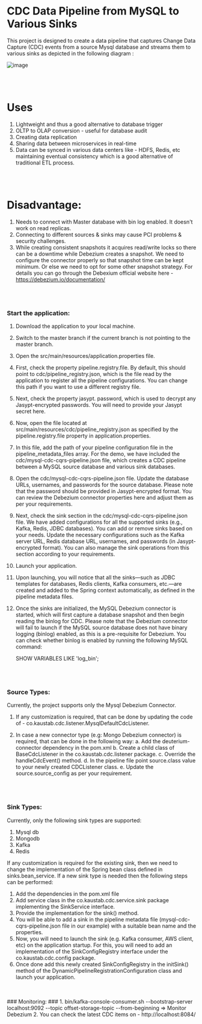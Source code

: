 # CDC Data Pipeline from MySQL to Various Sinks #

This project is designed to create a data pipeline that captures Change Data Capture (CDC) events from a source Mysql database and streams them to various sinks as depicted in the following diagram : 


![image](https://github.com/user-attachments/assets/9b56e1bb-e7ed-4172-bf33-2a74967c36a0)



<br>
<br>

# Uses #

1. Lightweight and thus a good alternative to database trigger
2. OLTP to OLAP conversion - useful for database audit
3. Creating data replication
4. Sharing data between microservices in real-time
5. Data can be synced in various data centers like - HDFS, Redis, etc maintaining eventual consistency which is a good alternative of traditional ETL process.

<br>
<br>

# Disadvantage: #

1. Needs to connect with Master database with bin log enabled. It doesn't work on read replicas. 
2. Connecting to different sources & sinks may cause PCI problems & security challenges.
3. While creating consistent snapshots it acquires read/write locks so there can be a downtime while Debezium creates a snapshot. We need to configure the connector properly so that snapshot time can be kept minimum. Or else we need to opt for some other snapshot strategy. For details you can go through the Debexium official website here - https://debezium.io/documentation/

<br>
<br>

### Start the application: ###

1. Download the application to your local machine.

2. Switch to the master branch if the current branch is not pointing to the master branch.

3. Open the src/main/resources/application.properties file.

4. First, check the property pipeline.registry.file. By default, this should point to cdc/pipeline_registry.json, which is the file read by the application to register all the pipeline configurations. You can change this path if you want to use a different registry file.

5. Next, check the property jasypt. password, which is used to decrypt any Jasypt-encrypted passwords. You will need to provide your Jasypt secret here.

6. Now, open the file located at src/main/resources/cdc/pipeline_registry.json as specified by the pipeline.registry.file property in application.properties.

7. In this file, add the path of your pipeline configuration file in the pipeline_metadata_files array. For the demo, we have included the cdc/mysql-cdc-cqrs-pipeline.json file, which creates a CDC pipeline between a MySQL source database and various sink databases.

8. Open the cdc/mysql-cdc-cqrs-pipeline.json file. Update the database URLs, usernames, and passwords for the source database. Please note that the password should be provided in Jasypt-encrypted format. You can review the Debezium connector properties here and adjust them as per your requirements.

9. Next, check the sink section in the cdc/mysql-cdc-cqrs-pipeline.json file. We have added configurations for all the supported sinks (e.g., Kafka, Redis, JDBC databases). You can add or remove sinks based on your needs. Update the necessary configurations such as the Kafka server URL, Redis database URL, usernames, and passwords (in Jasypt-encrypted format). You can also manage the sink operations from this section according to your requirements.

10. Launch your application.

11. Upon launching, you will notice that all the sinks—such as JDBC templates for databases, Redis clients, Kafka consumers, etc.—are created and added to the Spring context automatically, as defined in the pipeline metadata files.

12. Once the sinks are initialized, the MySQL Debezium connector is started, which will first capture a database snapshot and then begin reading the binlog for CDC. Please note that the Debezium connector will fail to launch if the MySQL source database does not have binary logging (binlog) enabled, as this is a pre-requisite for Debezium. You can check whether binlog is enabled by running the following MySQL command:

    SHOW VARIABLES LIKE 'log_bin';




<br>
<br>


### Source Types: ###

Currently, the project supports only the Mysql Debezium Connector. 

1. If any customization is required, that can be done by updating the code of - co.kaustab.cdc.listener.MysqlDefaultCdcListener.

2. In case a new connector type (e.g: Mongo Debezium connector) is required, that can be done in the following way:
    a. Add the deuterium-connector dependency in the pom.xml
    b. Create a child class of BaseCdcListener in the co.kaustab.cdc.listener package.
    c. Override the handleCdcEvent() method.
    d. In the pipeline file point source.class value to your newly created CDCListener class.
    e. Update the source.source_config as per your requirement.


<br>
<br>

### Sink Types: ###

Currently, only the following sink types are supported: 

1. Mysql db
2. Mongodb
3. Kafka
4. Redis

If any customization is required for the existing sink, then we need to change the implementation of the Spring bean class defined in sinks.bean_service.
If a new sink type is needed then the following steps can be performed: 
  1. Add the dependencies in the pom.xml file
  2. Add service class in the co.kaustab.cdc.service.sink package implementing the SinkService interface.
  3. Provide the implementation for the sink() method. 
  4. You will be able to add a sink in the pipeline metadata file (mysql-cdc-cqrs-pipeline.json file in our example) with a suitable bean name and the properties.
  5. Now, you will need to launch the sink (e.g. Kafka consumer, AWS client, etc) on the application startup. 
     For this, you will need to add an implementation of the SinkConfigRegistry interface under the co.kaustab.cdc.config package. 
  6. Once done add this newly created SinkConfigRegistry in the initSink() method of the DynamicPipelineRegistrationConfiguration class and launch your application.

<br>
<br>
### Monitoring: ###
1. bin/kafka-console-consumer.sh --bootstrap-server localhost:9092 --topic offset-storage-topic --from-beginning => Monitor Debezium
2. You can check the latest CDC items on - http://localhost:8084/
